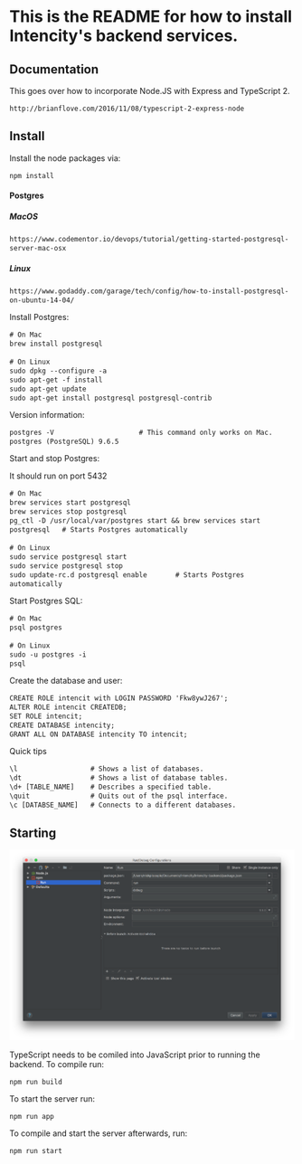 # This is the README for how to install Intencity's backend services.

## Documentation

This goes over how to incorporate Node.JS with Express and TypeScript 2.

    http://brianflove.com/2016/11/08/typescript-2-express-node

## Install

Install the node packages via:

    npm install

#### Postgres

##### MacOS
    https://www.codementor.io/devops/tutorial/getting-started-postgresql-server-mac-osx
    
##### Linux
    https://www.godaddy.com/garage/tech/config/how-to-install-postgresql-on-ubuntu-14-04/
    
Install Postgres:

    # On Mac
    brew install postgresql
    
    # On Linux
    sudo dpkg --configure -a
    sudo apt-get -f install
    sudo apt-get update
    sudo apt-get install postgresql postgresql-contrib
    
Version information:
    
    postgres -V                     # This command only works on Mac.
    postgres (PostgreSQL) 9.6.5
    
Start and stop Postgres:

It should run on port 5432

    # On Mac
    brew services start postgresql
    brew services stop postgresql
    pg_ctl -D /usr/local/var/postgres start && brew services start postgresql   # Starts Postgres automatically
    
    # On Linux
    sudo service postgresql start
    sudo service postgresql stop
    sudo update-rc.d postgresql enable       # Starts Postgres automatically

Start Postgres SQL:

    # On Mac
    psql postgres
    
    # On Linux
    sudo -u postgres -i
    psql
    
Create the database and user:

    CREATE ROLE intencit with LOGIN PASSWORD 'Fkw8ywJ267';
    ALTER ROLE intencit CREATEDB;
    SET ROLE intencit;
    CREATE DATABASE intencity;
    GRANT ALL ON DATABASE intencity TO intencit;
    
Quick tips

    \l                  # Shows a list of databases.
    \dt                 # Shows a list of database tables.
    \d+ [TABLE_NAME]    # Describes a specified table.
    \quit               # Quits out of the psql interface.
    \c [DATABSE_NAME]   # Connects to a different databases.

## Starting

![](./config_npm.png)

TypeScript needs to be comiled into JavaScript prior to running the backend. To compile run:

    npm run build

To start the server run:

    npm run app

To compile and start the server afterwards, run:

    npm run start